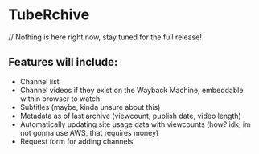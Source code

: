 # TubeRchive

// Nothing is here right now, stay tuned for the full release!
## Features will include:
- Channel list
- Channel videos if they exist on the Wayback Machine, embeddable within browser to watch
- Subtitles (maybe, kinda unsure about this)
- Metadata as of last archive (viewcount, publish date, video length)
- Automatically updating site usage data with viewcounts (how? idk, im not gonna use AWS, that requires money)
- Request form for adding channels
